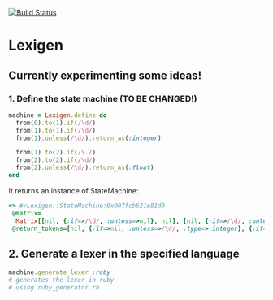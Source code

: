 [![Build Status](https://travis-ci.org/Arvinje/lexigen.svg)](https://travis-ci.org/Arvinje/lexigen)
# Lexigen

## Currently experimenting some ideas!

### 1. Define the state machine (TO BE CHANGED!)

```ruby
machine = Lexigen.define do
  from(0).to(1).if(/\d/)
  from(1).to(1).if(/\d/)
  from(1).unless(/\d/).return_as(:integer)

  from(1).to(2).if(/\./)
  from(2).to(2).if(/\d/)
  from(2).unless(/\d/).return_as(:float)
end
```

It returns an instance of StateMachine:
```ruby
=> #<Lexigen::StateMachine:0x007fcb621e81d0
 @matrix=
  Matrix[[nil, {:if=>/\d/, :unless=>nil}, nil], [nil, {:if=>/\d/, :unless=>nil}, {:if=>/\./, :unless=>nil}], [nil, nil, {:if=>/\d/, :unless=>nil}]],
 @return_tokens=[nil, {:if=>nil, :unless=>/\d/, :type=>:integer}, {:if=>nil, :unless=>/\d/, :type=>:float}]>
```

## 2. Generate a lexer in the specified language

```ruby
machine.generate_lexer :ruby
# generates the lexer in ruby
# using ruby_generator.rb
```
